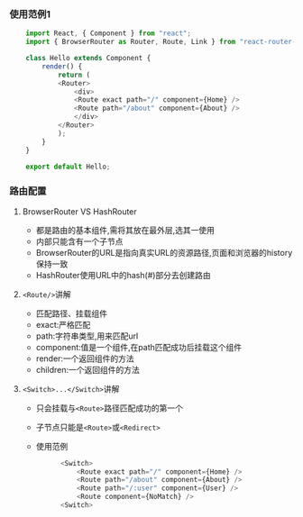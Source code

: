 
### 使用范例1
```javascript
    import React, { Component } from "react";
    import { BrowserRouter as Router, Route, Link } from "react-router-dom";

    class Hello extends Component {
        render() {
            return (
            <Router>
                <div>
                <Route exact path="/" component={Home} />
                <Route path="/about" component={About} />
                </div>
            </Router>
            );
        }
    }

    export default Hello;

```

### 路由配置

1. BrowserRouter VS HashRouter
    - 都是路由的基本组件,需将其放在最外层,选其一使用
    - 内部只能含有一个子节点
    - BrowserRouter的URL是指向真实URL的资源路径,页面和浏览器的history保持一致
    - HashRouter使用URL中的hash(#)部分去创建路由
  

2.  `<Route/>`讲解
    - 匹配路径、挂载组件
    - exact:严格匹配
    - path:字符串类型,用来匹配url
    - component:值是一个组件,在path匹配成功后挂载这个组件
    - render:一个返回组件的方法
    - children:一个返回组件的方法

3. `<Switch>...</Switch>`讲解
    -  只会挂载与`<Route>`路径匹配成功的第一个 
    -  子节点只能是`<Route>`或`<Redirect>`
    -  使用范例


          ```javascript
                <Switch>
                    <Route exact path="/" component={Home} />
                    <Route path="/about" component={About} />
                    <Route path="/:user" component={User} />
                    <Route component={NoMatch} />
                <Switch>
        ```